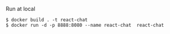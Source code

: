 Run at local
```
$ docker build . -t react-chat
$ docker run -d -p 8888:8080 --name react-chat  react-chat
```

